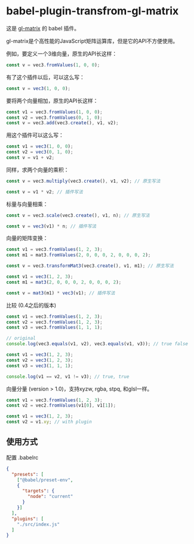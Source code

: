 # babel-plugin-transfrom-gl-matrix

这是 [gl-matrix](https://github.com/toji/gl-matrix) 的 babel 插件。

gl-matrix是个高性能的JavaScript矩阵运算库，但是它的API不方便使用。

例如，要定义一个3维向量，原生的API长这样：

```js
const v = vec3.fromValues(1, 0, 0);
```

有了这个插件以后，可以这么写：

```js
const v = vec3(1, 0, 0);
```

要将两个向量相加，原生的API长这样：

```js
const v1 = vec3.fromValues(1, 0, 0);
const v2 = vec3.fromValues(0, 1, 0);
const v = vec3.add(vec3.create(), v1, v2);
```

用这个插件可以这么写：

```js
const v1 = vec3(1, 0, 0);
const v2 = vec3(0, 1, 0);
const v = v1 + v2;
```

同样，求两个向量的乘积：

```js
const v = vec3.multiply(vec3.create(), v1, v2); // 原生写法
```

```js
const v = v1 * v2; // 插件写法
```

标量与向量相乘：

```js
const v = vec3.scale(vec3.create(), v1, n); // 原生写法
```

```js
const v = vec3(v1) * n; // 插件写法
```

向量的矩阵变换：

```js
const v1 = vec3.fromValues(1, 2, 3);
const m1 = mat3.fromValues(2, 0, 0, 0, 2, 0, 0, 0, 2);

const v = vec3.transformMat3(vec3.create(), v1, m1); // 原生写法
```

```js
const v1 = vec3(1, 2, 3);
const m1 = mat3(2, 0, 0, 0, 2, 0, 0, 0, 2);

const v = mat3(m1) * vec3(v1); // 插件写法
```

比较 (0.4之后的版本)

```js
const v1 = vec3.fromValues(1, 2, 3);
const v2 = vec3.fromValues(1, 2, 3);
const v3 = vec3.fromValues(1, 1, 1);

// original
console.log(vec3.equals(v1, v2), vec3.equals(v1, v3)); // true false
```

```js
const v1 = vec3(1, 2, 3);
const v2 = vec3(1, 2, 3);
const v3 = vec3(1, 1, 1);

console.log(v1 == v2, v1 != v3); // true, true
```

向量分量 (version > 1.0)，支持xyzw, rgba, stpq, 和glsl一样。

```js
const v1 = vec3.fromValues(1, 2, 3);
const v2 = vec2.fromValues(v1[0], v1[1]);
```

```js
const v1 = vec3(1, 2, 3);
const v2 = v1.xy; // with plugin
```

## 使用方式

配置 .babelrc

```json
{
  "presets": [
    ["@babel/preset-env",
    {
      "targets": {
        "node": "current"
      }
    }]
  ],
  "plugins": [
    "./src/index.js"
  ]
}
```
